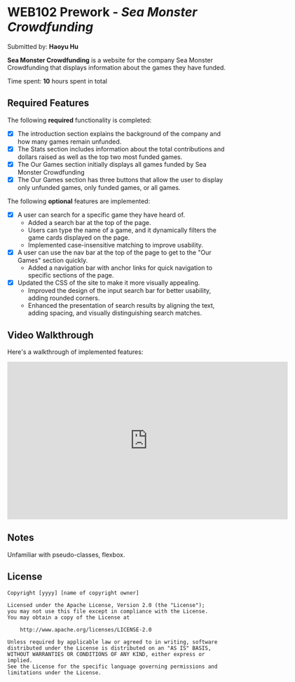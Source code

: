 # WEB102 Prework - *Sea Monster Crowdfunding*

Submitted by: **Haoyu Hu**

**Sea Monster Crowdfunding** is a website for the company Sea Monster Crowdfunding that displays information about the games they have funded.

Time spent: **10** hours spent in total

## Required Features

The following **required** functionality is completed:

* [x] The introduction section explains the background of the company and how many games remain unfunded.
* [x] The Stats section includes information about the total contributions and dollars raised as well as the top two most funded games.
* [x] The Our Games section initially displays all games funded by Sea Monster Crowdfunding
* [x] The Our Games section has three buttons that allow the user to display only unfunded games, only funded games, or all games.

The following **optional** features are implemented:

* [x] A user can search for a specific game they have heard of.
    - Added a search bar at the top of the page.
    - Users can type the name of a game, and it dynamically filters the game cards displayed on the page.
    - Implemented case-insensitive matching to improve usability.
* [x] A user can use the nav bar at the top of the page to get to the "Our Games" section quickly.
    - Added a navigation bar with anchor links for quick navigation to specific sections of the page.
* [x] Updated the CSS of the site to make it more visually appealing.
    - Improved the design of the input search bar for better usability, adding rounded corners.
    - Enhanced the presentation of search results by aligning the text, adding spacing, and visually distinguishing search matches.

## Video Walkthrough

Here's a walkthrough of implemented features:

<iframe width="640" height="360" src="https://www.youtube.com/embed/zVyMxgl-Xhk" frameborder="0" allow="accelerometer; autoplay; clipboard-write; encrypted-media; gyroscope; picture-in-picture" allowfullscreen></iframe>

<!-- <img src='http://i.imgur.com/link/to/your/gif/file.gif' title='Video Walkthrough' width='' alt='Video Walkthrough' /> -->

<!-- Replace this with whatever GIF tool you used! -->
<!-- GIF created with ...   -->
<!-- Recommended tools:
[Kap](https://getkap.co/) for macOS
[ScreenToGif](https://www.screentogif.com/) for Windows
[peek](https://github.com/phw/peek) for Linux. -->

## Notes

Unfamiliar with pseudo-classes, flexbox.

## License

    Copyright [yyyy] [name of copyright owner]

    Licensed under the Apache License, Version 2.0 (the "License");
    you may not use this file except in compliance with the License.
    You may obtain a copy of the License at

        http://www.apache.org/licenses/LICENSE-2.0

    Unless required by applicable law or agreed to in writing, software
    distributed under the License is distributed on an "AS IS" BASIS,
    WITHOUT WARRANTIES OR CONDITIONS OF ANY KIND, either express or implied.
    See the License for the specific language governing permissions and
    limitations under the License.
